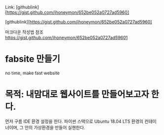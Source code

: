 Link: [githublink][https://gist.github.com/ihoneymon/652be052a0727ad5960]

[githublink][https://gist.github.com/ihoneymon/652be052a0727ad5960]


마크다운 작성법 참조
https://gist.github.com/ihoneymon/652be052a0727ad59601

# fabsite 만들기
no time, make fast website

# 목적: 내맘대로 웹사이트를 만들어보고자 한다.
먼저 구름 IDE 환경 설정을 한다.
파이썬 스택으로 Ubuntu 18.04 LTS 환경의 컨테이너이며, 그 안의 가상환경을 만들어 실핸한다.



